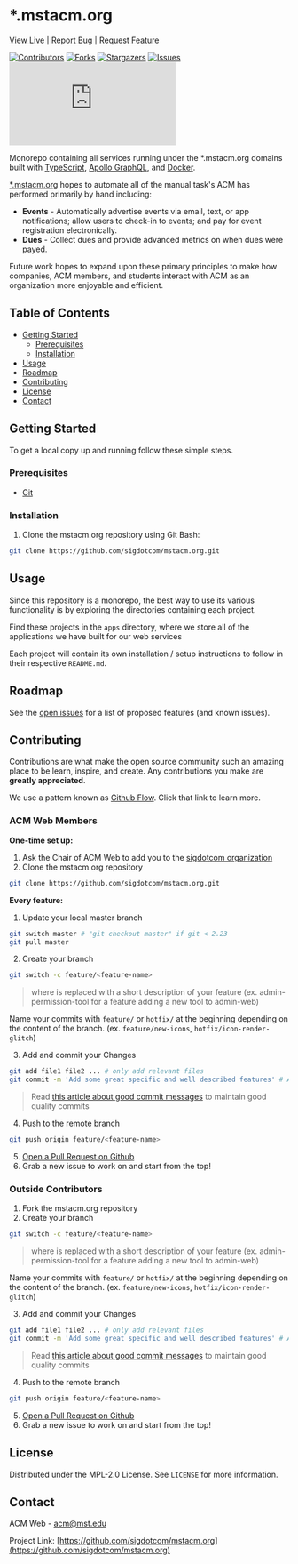 # \*.mstacm.org
[View Live](https://mstacm.org) |
[Report Bug](https://github.com/sigdotcom/mstacm.org/issues) |
[Request Feature](https://github.com/sigdotcom/mstacm.org/issues)


[![Contributors][contributors-shield]][contributors-url]
[![Forks][forks-shield]][forks-url]
[![Stargazers][stars-shield]][stars-url]
[![Issues][issues-shield]][issues-url]
[![MIT License][license-shield]][license-url]

Monorepo containing all services running under the \*.mstacm.org domains built
with [TypeScript](https://www.typescriptlang.org/), [Apollo
GraphQL](https://www.apollographql.com/), and
[Docker](https://www.docker.com/).

[\*.mstacm.org](https://mstacm.org) hopes to automate all of the manual task's ACM
has performed primarily by hand including:
+ **Events** - Automatically advertise events via email, text, or app
  notifications; allow users to check-in to events; and pay for event
  registration electronically.
+ **Dues** - Collect dues and provide advanced metrics on when dues were payed.

Future work hopes to expand upon these primary principles to make how
companies, ACM members, and students interact with ACM as an organization more
enjoyable and efficient.


<!-- TABLE OF CONTENTS -->
## Table of Contents

* [Getting Started](#getting-started)
  * [Prerequisites](#prerequisites)
  * [Installation](#installation)
* [Usage](#usage)
* [Roadmap](#roadmap)
* [Contributing](#contributing)
* [License](#license)
* [Contact](#contact)


<!-- GETTING STARTED -->
## Getting Started

To get a local copy up and running follow these simple steps.

### Prerequisites
+ [Git](https://git-scm.com/download/)

### Installation
 
1. Clone the mstacm.org repository using Git Bash:
```bash
git clone https://github.com/sigdotcom/mstacm.org.git
```

<!-- USAGE EXAMPLES -->
## Usage

Since this repository is a monorepo, the best way to use its various
functionality is by exploring the directories containing each project.

Find these projects in the `apps` directory, where we store all of the
applications we have built for our web services

Each project will contain its own installation / setup instructions to follow in their respective `README.md`.


<!-- ROADMAP -->
## Roadmap

See the [open issues](https://github.com/sigdotcom/mstacm.org/issues) for a list
of proposed features (and known issues).



<!-- CONTRIBUTING -->
## Contributing

Contributions are what make the open source community such an amazing place to
be learn, inspire, and create. Any contributions you make are **greatly
appreciated**.

We use a pattern known as [Github Flow](https://guides.github.com/introduction/flow/). Click that link to learn more.

### ACM Web Members
**One-time set up:**
1. Ask the Chair of ACM Web to add you to the [sigdotcom
   organization][sigdotcom-organization]
2. Clone the mstacm.org repository
  ```bash
  git clone https://github.com/sigdotcom/mstacm.org.git
  ```
**Every feature:**
1. Update your local master branch 
  ```bash
  git switch master # "git checkout master" if git < 2.23
  git pull master
  ```
2. Create your branch
  ```bash
  git switch -c feature/<feature-name>
  ```
  > where <feature-name> is replaced with a short description of
  your feature (ex. admin-permission-tool for a feature adding a new tool to admin-web)
  
  Name your commits with `feature/` or `hotfix/` at the beginning depending on the content of the branch. (ex. `feature/new-icons`, `hotfix/icon-render-glitch`)
  
3. Add and commit your Changes 
  ```bash
  git add file1 file2 ... # only add relevant files
  git commit -m 'Add some great specific and well described features' # After the "-m" goes the commit message
  ```
  > Read [this article about good commit messages](https://chris.beams.io/posts/git-commit/) to maintain good quality commits
4. Push to the remote branch
  ```bash
  git push origin feature/<feature-name>
  ```
5. [Open a Pull Request on Github](https://github.com/sigdotcom/mstacm.org/compare)
6. Grab a new issue to work on and start from the top!

### Outside Contributors
1. Fork the mstacm.org repository
2. Create your branch
  ```bash
  git switch -c feature/<feature-name>
  ```
  > where <feature-name> is replaced with a short description of
  your feature (ex. admin-permission-tool for a feature adding a new tool to admin-web)
  
  Name your commits with `feature/` or `hotfix/` at the beginning depending on the content of the branch. (ex. `feature/new-icons`, `hotfix/icon-render-glitch`)
  
3. Add and commit your Changes 
  ```bash
  git add file1 file2 ... # only add relevant files
  git commit -m 'Add some great specific and well described features' # After the "-m" goes the commit message
  ```
  > Read [this article about good commit messages](https://chris.beams.io/posts/git-commit/) to maintain good quality commits
4. Push to the remote branch
  ```bash
  git push origin feature/<feature-name>
  ```
5. [Open a Pull Request on Github](https://github.com/sigdotcom/mstacm.org/compare)
6. Grab a new issue to work on and start from the top!



<!-- LICENSE -->
## License

Distributed under the MPL-2.0 License. See `LICENSE` for more information.



<!-- CONTACT -->
## Contact

ACM Web - acm@mst.edu

Project Link: [https://github.com/sigdotcom/mstacm.org](https://github.com/sigdotcom/mstacm.org)



<!-- MARKDOWN LINKS & IMAGES -->
<!-- https://www.markdownguide.org/basic-syntax/#reference-style-links -->
[sigdotcom-organization]: https://github.com/sigdotcom/
[contributors-shield]: https://img.shields.io/github/contributors/sigdotcom/mstacm.org.svg?style=flat-square
[contributors-url]: https://github.com/sigdotcom/mstacm.org/graphs/contributors
[forks-shield]: https://img.shields.io/github/forks/sigdotcom/mstacm.org.svg?style=flat-square
[forks-url]: https://github.com/sigdotcom/mstacm.org/network/members
[stars-shield]: https://img.shields.io/github/stars/sigdotcom/mstacm.org.svg?style=flat-square
[stars-url]: https://github.com/sigdotcom/mstacm.org/stargazers
[issues-shield]: https://img.shields.io/github/issues/sigdotcom/mstacm.org.svg?style=flat-square
[issues-url]: https://github.com/sigdotcom/mstacm.org/issues
[license-shield]: https://img.shields.io/github/license/sigdotcom/mstacm.org?style=flat-square
[license-url]: https://github.com/sigdotcom/mstacm.org/blob/master/LICENSE.txt
